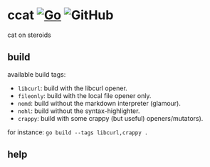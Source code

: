 # ccat [![Go](https://github.com/batmac/ccat/actions/workflows/go.yml/badge.svg)](https://github.com/batmac/ccat/actions/workflows/go.yml) ![GitHub](https://img.shields.io/github/license/batmac/ccat)
cat on steroids



## build
available build tags:
- `libcurl`: build with the libcurl opener.
- `fileonly`: build with the local file opener only.
- `nomd`: build without the markdown interpreter (glamour).
- `nohl`: build without the syntax-highlighter.
- `crappy`: build with some crappy (but useful) openers/mutators).

for instance:
`go build --tags libcurl,crappy .`

## help

